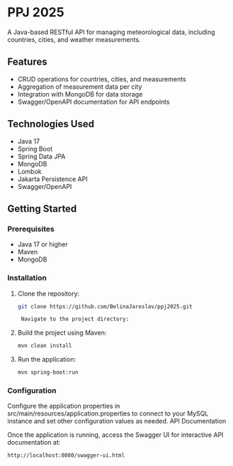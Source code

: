# PPJ 2025

A Java-based RESTful API for managing meteorological data, including countries, cities, and weather measurements.

## Features

- CRUD operations for countries, cities, and measurements
- Aggregation of measurement data per city
- Integration with MongoDB for data storage
- Swagger/OpenAPI documentation for API endpoints

## Technologies Used

- Java 17
- Spring Boot
- Spring Data JPA
- MongoDB
- Lombok
- Jakarta Persistence API
- Swagger/OpenAPI

## Getting Started

### Prerequisites

- Java 17 or higher
- Maven
- MongoDB

### Installation

1. Clone the repository:
   ```bash
   git clone https://github.com/BelinaJaroslav/ppj2025.git

    Navigate to the project directory:


2. Build the project using Maven:

   ```bash
   mvn clean install

3. Run the application:
   ```bash
   mvn spring-boot:run

### Configuration

Configure the application properties in src/main/resources/application.properties to connect to your MySQL instance and set other configuration values as needed.
API Documentation

Once the application is running, access the Swagger UI for interactive API documentation at:
   ```bash
http://localhost:8080/swagger-ui.html

